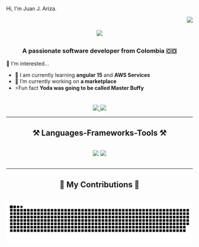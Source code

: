 Hi, I'm Juan J. Ariza.

<!---
juanjoav/juanjoav is a ✨ special ✨ repository because its `README.md` (this file) appears on your GitHub profile.
You can click the Preview link to take a look at your changes.
--->
<img align="right" src="https://visitor-badge.laobi.icu/badge?page_id=juanjoav.juanjoav" />

<h1 align="center">
    <img src="https://readme-typing-svg.herokuapp.com/?font=Righteous&size=35&center=true&vCenter=true&color=F7E910&width=500&height=70&duration=4000&lines=Hi+There!+👋;+I'm+Juan+Ariza!;" />
</h1>

<h3 align="center">A passionate software developer from Colombia 🇨🇴</h3>

👀 I'm interested...
  - 🌱 I am currently learning **angular 15** and **AWS Services**
  - 🔭 I’m currently working on **a marketplace**
  - ⚡Fun fact **Yoda was going to be called Master Buffy**
  <br/>

<div align="center">
  <a href="mailto:juanjoav010@gmail.com">
    <img src="https://img.shields.io/badge/Gmail-333333?style=for-the-badge&logo=gmail&logoColor=red" />
  </a>
  <a href="https://www.linkedin.com/in/juan-ariza-aa46541b5/" target="_blank">
    <img src="https://img.shields.io/badge/LinkedIn-0077B5?style=for-the-badge&logo=linkedin&logoColor=white" target="_blank" />
  </a>
</div>

 <hr/>
 
<h2 align="center">⚒️ Languages-Frameworks-Tools ⚒️</h2>
<br/>
<div align="center">
    <img src="https://skillicons.dev/icons?i=react,bootstrap,mui,html,css,vscode,github,figma,tailwind,git,r" />
    <img src="https://skillicons.dev/icons?i=nodejs,python,javascript,typescript,express,firebase,mongodb,c,java,nextjs,mysql,flask" /><br>
</div>

<br/>
<hr/>

<div align="center">
  <h2>🐍 My Contributions 🐍</h2>
  <br>
  <img alt="snake eating my contributions" src="https://raw.githubusercontent.com/juanjoav/juanjoav/output/github-contribution-grid-snake.svg" />
  
  <br/><br/><br/>
</div>




